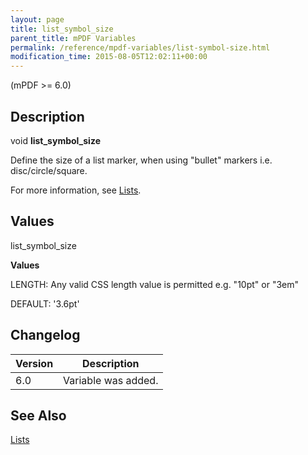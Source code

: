 ```yaml
---
layout: page
title: list_symbol_size
parent_title: mPDF Variables
permalink: /reference/mpdf-variables/list-symbol-size.html
modification_time: 2015-08-05T12:02:11+00:00
---
```




<p>(mPDF &gt;= 6.0)</p>
<h2>Description</h2>
<p class="manual_block">void <b>list_symbol_size</b></p>
<p>Define the size of a list marker, when using "bullet" markers i.e. disc/circle/square.</p>
<p>For more information, see <a href="{{ "/what-else-can-i-do/lists.html" | prepend: site.baseurl }}">Lists</a>.</p>
<h2>Values</h2>
<p class="manual_param_dt"><span class="parameter">list_symbol_size</span></p>
<p class="manual_param_dd"><b>Values</b>

<span class="smallblock">LENGTH</span>: Any valid CSS length value is permitted e.g. "10pt" or "3em"

<span class="smallblock">DEFAULT</span>: '3.6pt'</p>
<h2>Changelog</h2>
<table class="table"> <thead>
<tr> <th>Version</th><th>Description</th> </tr>
</thead> <tbody>
<tr>
<td>6.0</td>
<td>Variable was added.</td>
</tr>
</tbody> </table>
<h2>See Also</h2>
<p><a href="{{ "/what-else-can-i-do/lists.html" | prepend: site.baseurl }}">Lists </a></p>
